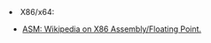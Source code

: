 <html>
<body>
<li>X86/x64:</li>
	<ul>
		<li><a href="https://en.wikibooks.org/wiki/X86_Assembly/Floating_Point">ASM: Wikipedia on X86 Assembly/Floating Point.</a></li>
	</ul>
  </body>
  </html>
